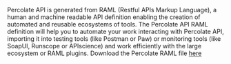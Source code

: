 Percolate API is generated from RAML (Restful APIs Markup Language), a human and machine readable API definition enabling the creation of automated and reusable ecosystems of tools.
The Percolate API RAML definition will help you to automate your work interacting with Percolate API, importing it into testing tools (like Postman or Paw) or monitoring tools (like SoapUI, Runscope or APIscience) and work efficiently with the large ecosystem or RAML plugins.
Download the Percolate RAML file [here](https://percolate.com/docs/api/index.raml)
